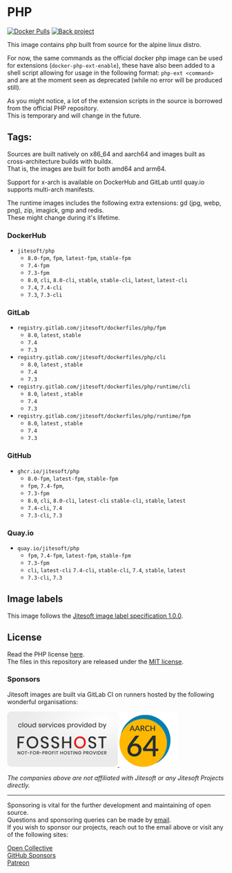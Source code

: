 # PHP

[![Docker Pulls](https://img.shields.io/docker/pulls/jitesoft/php.svg)](https://hub.docker.com/r/jitesoft/php)
[![Back project](https://img.shields.io/badge/Open%20Collective-Tip%20the%20devs!-blue.svg)](https://opencollective.com/jitesoft-open-source)

This image contains php built from source for the alpine linux distro.  

For now, the same commands as the official docker php image can be used for extensions (`docker-php-ext-enable`), these have also been added to
a shell script allowing for usage in the following format: `php-ext <command>` and are at the moment seen as deprecated (while no error will be produced still).

As you might notice, a lot of the extension scripts in the source is borrowed from the official PHP repository.  
This is temporary and will change in the future.

## Tags:

Sources are built natively on x86_64 and aarch64 and images built as cross-architecture builds with buildx.  
That is, the images are built for both amd64 and arm64.  

Support for x-arch is available on DockerHub and GitLab until quay.io supports multi-arch manifests.

The runtime images includes the following extra extensions: gd (jpg, webp, png), zip, imagick, gmp and redis.  
These might change during it's lifetime.

### DockerHub

* `jitesoft/php`
    * `8.0-fpm`, `fpm`, `latest-fpm`, `stable-fpm`
    * `7.4-fpm`
    * `7.3-fpm`
    * `8.0`, `cli`, `8.0-cli`, `stable`, `stable-cli`, `latest`, `latest-cli`
    * `7.4`, `7.4-cli`
    * `7.3`, `7.3-cli`
    
### GitLab

* `registry.gitlab.com/jitesoft/dockerfiles/php/fpm`
    * `8.0`, `latest`, `stable`
    * `7.4`
    * `7.3`
* `registry.gitlab.com/jitesoft/dockerfiles/php/cli`
    * `8.0`, `latest` , `stable`
    * `7.4`
    * `7.3`
* `registry.gitlab.com/jitesoft/dockerfiles/php/runtime/cli`
  * `8.0`, `latest` , `stable`
  * `7.4`
  * `7.3`
* `registry.gitlab.com/jitesoft/dockerfiles/php/runtime/fpm`
  * `8.0`, `latest` , `stable`
  * `7.4`
  * `7.3`
  
### GitHub

* `ghcr.io/jitesoft/php`
    * `8.0-fpm`, `latest-fpm`, `stable-fpm`
    * `fpm`, `7.4-fpm`,
    * `7.3-fpm`
    * `8.0`, `cli`, `8.0-cli`, `latest-cli` `stable-cli`, `stable`, `latest`
    * `7.4-cli`, `7.4`
    * `7.3-cli`, `7.3`

### Quay.io

* `quay.io/jitesoft/php`
    * `fpm`, `7.4-fpm`, `latest-fpm`, `stable-fpm`
    * `7.3-fpm`
    * `cli`, `latest-cli` `7.4-cli`, `stable-cli`, `7.4`, `stable`, `latest`
    * `7.3-cli`, `7.3`

## Image labels

This image follows the [Jitesoft image label specification 1.0.0](https://gitlab.com/snippets/1866155).

## License

Read the PHP license [here](https://www.php.net/license/index.php).  
The files in this repository are released under the [MIT license](https://gitlab.com/jitesoft/dockerfiles/php/blob/master/LICENSE).

### Sponsors

Jitesoft images are built via GitLab CI on runners hosted by the following wonderful organisations:

<a href="https://fosshost.org/">
  <img src="https://raw.githubusercontent.com/jitesoft/misc/master/sponsors/fosshost.png" height="128" alt="Fosshost logo" />
</a>
<a href="https://www.aarch64.com/">
  <img src="https://raw.githubusercontent.com/jitesoft/misc/master/sponsors/aarch64.png" height="128" alt="Aarch64 logo" />
</a>

_The companies above are not affiliated with Jitesoft or any Jitesoft Projects directly._

---

Sponsoring is vital for the further development and maintaining of open source.  
Questions and sponsoring queries can be made by <a href="mailto:sponsor@jitesoft.com">email</a>.  
If you wish to sponsor our projects, reach out to the email above or visit any of the following sites:

[Open Collective](https://opencollective.com/jitesoft-open-source)  
[GitHub Sponsors](https://github.com/sponsors/jitesoft)  
[Patreon](https://www.patreon.com/jitesoft)

